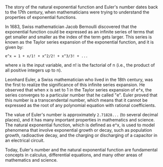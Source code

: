 The story of the natural exponential function and Euler's number dates back to the 17th century, when mathematicians
were trying to understand the properties of exponential functions.

In 1683, Swiss mathematician Jacob Bernoulli discovered that the exponential function could be expressed as an infinite
series of terms that get smaller and smaller as the index of the term gets larger. This series is known as the Taylor
series expansion of the exponential function, and it is given by:

`e^x = 1 + x/1! + x^2/2! + x^3/3! + ...`

where x is the input variable, and n! is the factorial of n (i.e., the product of all positive integers up to n).

Leonhard Euler, a Swiss mathematician who lived in the 18th century, was the first to realize the significance of this
infinite series expansion. He observed that when x is set to 1 in the Taylor series expansion of e^x, the series
converges to a particular number that he called "e". Euler proved that this number is a transcendental number, which
means that it cannot be expressed as the root of any polynomial equation with rational coefficients.

The value of Euler's number is approximately `2.71828...` (to several decimal places), and it has many important
properties in mathematics and science. The natural exponential function, which is defined as e^x, is used to model
phenomena that involve exponential growth or decay, such as population growth, radioactive decay, and the charging or
discharging of a capacitor in an electrical circuit.

Today, Euler's number and the natural exponential function are fundamental concepts in calculus, differential equations,
and many other areas of mathematics and science.